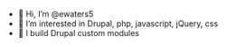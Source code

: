 - 👋 Hi, I’m @ewaters5
- 👀 I’m interested in Drupal, php, javascript, jQuery, css
- 🌱 I build Drupal custom modules

<!---
ewaters5/ewaters5 is a ✨ special ✨ repository because its `README.md` (this file) appears on your GitHub profile.
You can click the Preview link to take a look at your changes.
--->
